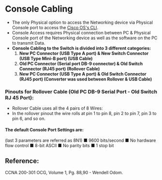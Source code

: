 # Console Cabling

* The only Physical option to access the Networking device via Physical Console port to access the [Cisco OS's CLI](https://app.gitbook.com/@mudassirs46/s/network-fundamentals/~/drafts/-MRZ8l67L5MHnaQIEh9W/cisco-cli).
* Console Access requires Physical connection between PC & Physical Console port of the Networking device as well as the software on the PC to transmit Data. 
* **Console Cabling to the Switch is divided into 3 different categories:**
  1. **New PC Connector \(USB Type A port\) & New Switch Connector \(USB Type Mini-B port\) \(USB Cable\)**
  2. **Old PC Connector \(Serial port DB-9 connector\) & Old Switch Connector \(RJ45 port\) \(Rollover Cable\)**
  3. **New PC Connector \(USB Type A port\) & Old Switch Connector \(RJ45 port\) \(Converter was used between Rollover & USB Cable\)**

### Pinouts for Rollover Cable \(Old PC DB-9 Serial Port  - Old Switch RJ 45 Port\):

* Rollover Cable uses all the 4 pairs of 8 Wires:
* In the  rollover pinout the wire rolls at pin 1 to pin 8, pin 2 to pin 7, pin 3 to pin 6, and so on.

#### The default Console Port Settings are:

\(last 3 parameters are referred as 8N1\) ■ 9600 bits/second ■ No hardware flow control ■ 8-bit ASCII ■ No parity bits ■ 1 stop bit

## Reference:

CCNA 200-301 OCG, Volume 1, Pg. 88,90 - Wendell Odom.

